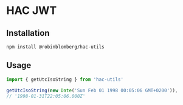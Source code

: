 # HAC JWT

## Installation

```
npm install @robinblomberg/hac-utils
```

## Usage

```javascript
import { getUtcIsoString } from 'hac-utils'

getUtcIsoString(new Date('Sun Feb 01 1998 00:05:06 GMT+0200')),
// '1998-01-31T22:05:06.000Z'
```
